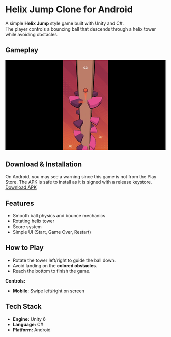 # Helix Jump Clone for Android

A simple **Helix Jump** style game built with Unity and C#.  
The player controls a bouncing ball that descends through a helix tower while avoiding obstacles.

## Gameplay
![Helix Jump Demo](Media/HelixJumpGIF.gif)  

## Download & Installation
On Android, you may see a warning since this game is not from the Play Store. 
The APK is safe to install as it is signed with a release keystore.
<a href="https://drive.google.com/file/d/1SfYECvrwkyz1X6BIIxg6snR4CBkjL5B2/view?usp=sharing">
Download APK
</a>

## Features
- Smooth ball physics and bounce mechanics  
- Rotating helix tower  
- Score system  
- Simple UI (Start, Game Over, Restart)  

## How to Play
- Rotate the tower left/right to guide the ball down.  
- Avoid landing on the **colored obstacles**.  
- Reach the bottom to finish the game.  

**Controls:**    
- **Mobile**: Swipe left/right on screen  

## Tech Stack
- **Engine:** Unity 6  
- **Language:** C#  
- **Platform:** Android  
